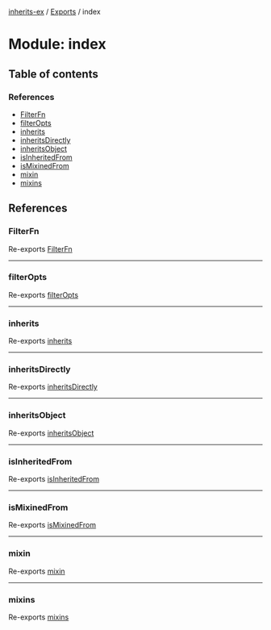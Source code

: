 [inherits-ex](../README.md) / [Exports](../modules.md) / index

# Module: index

## Table of contents

### References

- [FilterFn](index.md#filterfn)
- [filterOpts](index.md#filteropts)
- [inherits](index.md#inherits)
- [inheritsDirectly](index.md#inheritsdirectly)
- [inheritsObject](index.md#inheritsobject)
- [isInheritedFrom](index.md#isinheritedfrom)
- [isMixinedFrom](index.md#ismixinedfrom)
- [mixin](index.md#mixin)
- [mixins](index.md#mixins)

## References

### FilterFn

Re-exports [FilterFn](mixin.md#filterfn)

___

### filterOpts

Re-exports [filterOpts](../enums/mixin.filterOpts.md)

___

### inherits

Re-exports [inherits](inherits.md#inherits)

___

### inheritsDirectly

Re-exports [inheritsDirectly](inheritsDirectly.md#inheritsdirectly)

___

### inheritsObject

Re-exports [inheritsObject](inheritsObject.md#inheritsobject)

___

### isInheritedFrom

Re-exports [isInheritedFrom](isInheritedFrom.md#isinheritedfrom)

___

### isMixinedFrom

Re-exports [isMixinedFrom](isMixinedFrom.md#ismixinedfrom)

___

### mixin

Re-exports [mixin](mixin.md#mixin)

___

### mixins

Re-exports [mixins](mixin.md#mixins)

